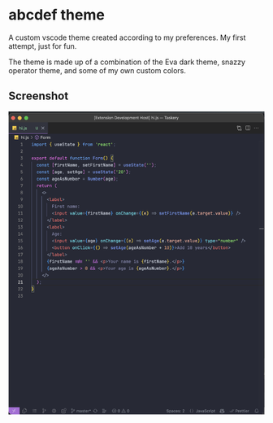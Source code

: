 # abcdef theme

A custom vscode theme created according to my preferences. My first attempt, just for fun.

The theme is made up of a combination of the Eva dark theme, snazzy operator theme, and some of my own custom colors.

## Screenshot

<p align="center">
  <img src="https://github.com/jxne00/abcdef-theme/blob/master/screenshots/abcdef.png" alt="theme screenshot">
</p>

